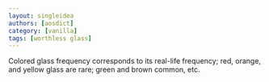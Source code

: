 ```yaml
---
layout: singleidea
authors: [aosdict]
category: [vanilla]
tags: [worthless glass]
---
```

Colored glass frequency corresponds to its real-life frequency; red, orange, and yellow glass are rare; green and brown common, etc.
